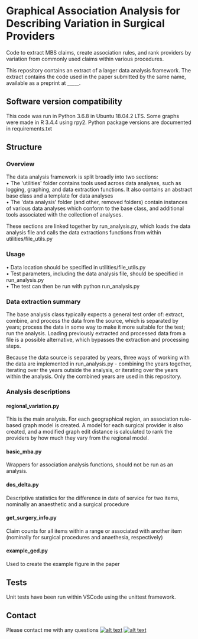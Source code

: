 # Graphical Association Analysis for Describing Variation in Surgical Providers
Code to extract MBS claims, create association rules, and rank providers by variation from commonly used claims within various procedures.<br/>

This repository contains an extract of a larger data analysis framework. The extract contains the code used in the paper submitted by the same name, available as a preprint at _____.

## Software version compatibility
This code was run in Python 3.6.8 in Ubuntu 18.04.2 LTS. Some graphs were made in R 3.4.4 using rpy2. Python package versions are documented in requirements.txt

## Structure
### Overview
The data analysis framework is split broadly into two sections:<br/>
• The 'utilities' folder contains tools used across data analyses, such as logging, graphing, and data extraction functions. It also contains an abstract base class and a template for data analyses<br/>
• The 'data analysis' folder (and other, removed folders) contain instances of various data analyses which conform to the base class, and additional tools associated with the collection of analyses.<br/>

These sections are linked together by run_analysis.py, which loads the data analysis file and calls the data extractions functions from within utilities/file_utils.py

### Usage
• Data location should be specified in utilities/file_utils.py<br/>
• Test parameters, including the data analysis file, should be specified in run_analysis.py<br/>
• The test can then be run with python run_analysis.py<br/>

### Data extraction summary
The base analysis class typically expects a general test order of: extract, combine, and process the data from the source, which is separated by years; process the data in some way to make it more suitable for the test; run the analysis. Loading previously extracted and processed data from a file is a possible alternative, which bypasses the extraction and processing steps.

Because the data source is separated by years, three ways of working with the data are implemented in run_analysis.py - combining the years together, iterating over the years outside the analysis, or iterating over the years within the analysis. Only the combined years are used in this repository.

### Analysis descriptions
#### regional_variation.py
This is the main analysis. For each geographical region, an association rule-based graph model is created. A model for each surgical provider is also created, and a modified graph edit distance is calculated to rank the providers by how much they vary from the regional model.

#### basic_mba.py
Wrappers for association analysis functions, should not be run as an analysis.

#### dos_delta.py
Descriptive statistics for the difference in date of service for two items, nominally an anaesthetic and a surgical procedure

#### get_surgery_info.py
Claim counts for all items within a range or associated with another item (nominally for surgical procedures and anaethesia, respectively)

#### example_ged.py
Used to create the example figure in the paper

## Tests
Unit tests have been run within VSCode using the unittest framework.

## Contact
Please contact me with any questions
[![alt text][1.1]][1]
[![alt text][2.1]][2]

[1.1]: https://blog-assets.hootsuite.com/wp-content/uploads/2018/09/In-2C-54px-R.png
[1]: https://au.linkedin.com/in/james-kemp-11874a93
[2.1]: https://www.researchgate.net/apple-touch-icon-180x180.png
[2]: https://www.researchgate.net/profile/James_Kemp6